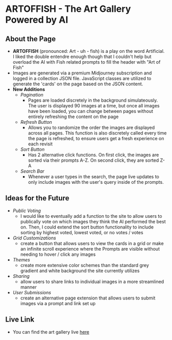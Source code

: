 # ARTOFFISH - The Art Gallery Powered by AI

## About the Page
- **ARTOFFISH** (pronounced: Art - uh - fish) is a play on the word Artificial. I liked the double entendre enough though that I couldn't help but overload the AI with Fish related prompts to fill the header with "Art of Fish"
- Images are generated via a premium Midjourney subscription and logged in a collection JSON file. JavaScript classes are utilized to generate the 'cards' on the page based on the JSON content.
- **New Additions**
  * *Pagination*
    - Pages are loaded discretely in the background simulateously. The user is displayed 90 images at a time, but once all images have been loaded, you can change between pages without entirely refreshing the content on the page
  * *Refresh Button*
    - Allows you to randomize the order the images are displayed across all pages. This function is also discretely called every time the page is refreshed, to ensure users get a fresh experience on each revisit
  * *Sort Button*
    - Has 2 alternative click functions. On first click, the images are sorted via their prompts A-Z. On second click, they are sorted Z-A
  * *Search Bar*
    - Whenever a user types in the search, the page live updates to only include images with the user's query inside of the prompts.

## Ideas for the Future
- *Public Voting*
  * I would like to eventually add a function to the site to allow users to publically vote on which images they think the AI performed the best on. Then, I could extend the sort button functionality to include sorting by highest voted, lowest voted, or no votes / votes
- *Grid Customizations*
  * create a button that allows users to view the cards in a grid or make an infinite scroll experience where the Prompts are visible without needing to hover / click any images
- *Themes*
  * create more extensive color schemes than the standard grey gradient and white background the site currently utilizes
- *Sharing*
  * allow users to share links to individual images in a more streamlined manner
- *User Submissions*
  * create an alternative page extension that allows users to submit images via a prompt and link set up
  
 ## Live Link
 - You can find the art gallery live [here](https://artoffish.graydonwasil.com/)
